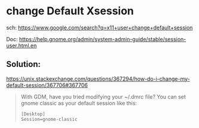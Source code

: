 # change Default Xsession
sch: https://www.google.com/search?q=x11+user+change+default+session

Doc: https://help.gnome.org/admin/system-admin-guide/stable/session-user.html.en

## Solution:
https://unix.stackexchange.com/questions/367294/how-do-i-change-my-default-session/367706#367706

>With GDM, have you tried modifying your ~/.dmrc file? You can set gnome classic as your default session like this:
>```
>[Desktop]
>Session=gnome-classic
>```